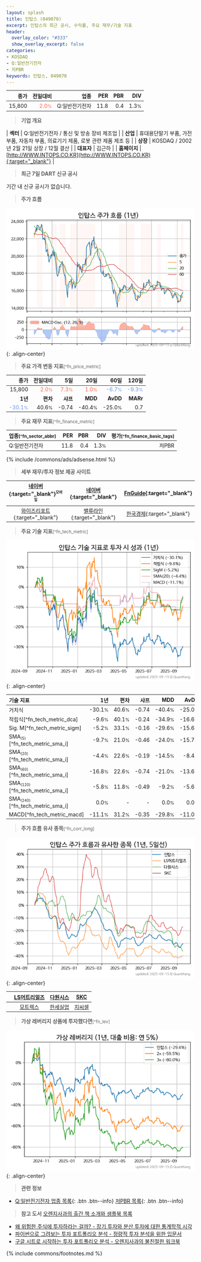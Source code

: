 ```yaml
---
layout: splash
title: 인탑스 (049070)
excerpt: 인탑스의 최근 공시, 수익률, 주요 재무/기술 지표
header:
  overlay_color: "#333"
  show_overlay_excerpt: false
categories:
- KOSDAQ
- Q:일반전기전자
- 저PBR
keywords: 인탑스, 049070
---
```


| **종가** | **전일대비** | **업종** | **PER** | **PBR** | **DIV** |
| -------: | -----------: | -------: | ------: | ------: | ------: |
| 15,800 | <span style="color: tomato">2.0<small>%</small></span> | Q:일반전기전자 | 11.8 | 0.4 | 1.3<small>%</small> |

<!-- more -->


> **기업 개요**<a id="company"></a>

| <span style="white-space:nowrap;">**섹터**</span> | Q:일반전기전자 / 통신 및 방송 장비 제조업 |
| <span style="white-space:nowrap;">**산업**</span> | 휴대용단말기 부품, 가전 부품, 자동차 부품, 의료기기 제품, 로봇 관련 제품 제조 등 |
| <span style="white-space:nowrap;">**상장**</span> | KOSDAQ / 2002년 2월 21일 상장 / 12월 결산 |
| <span style="white-space:nowrap;">**대표자**</span> | 김근하 |
| <span style="white-space:nowrap;">**홈페이지**</span> | [http://WWW.INTOPS.CO.KR](http://WWW.INTOPS.CO.KR){:target="_blank"} |


> **최근 7일 DART 신규 공시**<a id="dart"></a>

기간 내 신규 공시가 없습니다.


> **주가 흐름**<a id="price"></a>

![049070](/stock/images/049070.png){: .align-center}


> **주요 가격 변동 지표**<small>[^fn_price_metric]</small>

| **종가** | **전일대비** | **5일** | **20일** | **60일** | **120일** |
| -------: | -----------: | ------: | -------: | -------: | --------: |
| 15,800 | <span style="color: tomato">2.0<small>%</small></span> | <span style="color: tomato">7.3<small>%</small></span> | <span style="color: tomato">1.0<small>%</small></span> | <span style="color: cornflowerblue">-6.7<small>%</small></span> | <span style="color: cornflowerblue">-9.3<small>%</small></span> |
| **1년** | **편차** | **샤프** | **MDD** | **AvDD** | **MARr** |
| <span style="color: cornflowerblue">-30.1<small>%</small></span> | 40.6<small>%</small> | -0.74 | -40.4<small>%</small> | -25.0<small>%</small> | 0.7 |


> **주요 재무 지표**<small>[^fn_finance_metric]</small>

| **업종**<small>[^fn_sector_abbr]</small> | **PER** | **PBR** | **DIV** | **평가**<small>[^fn_finance_basic_tags]</small> |
| :--------------------------------------- | ------: | ------: | ------: | ----------------------------------------------: |
| Q:일반전기전자 | 11.8 | 0.4 | 1.3<small>%</small> | 저PBR |



{% include /commons/ads/adsense.html %}

> **세부 재무/투자 정보 제공 사이트**

| [네이버](https://m.stock.naver.com/domestic/stock/049070/finance/summary){:target="_blank"}<sup><small>모바일</small></sup> | [네이버](https://finance.naver.com/item/coinfo.naver?code=049070){:target="_blank"} | [FnGuide](https://comp.fnguide.com/SVO2/ASP/SVD_Invest.asp?gicode=A049070&MenuYn=Y){:target="_blank"} |
| :---: | :---: | :---: |
| [와이즈리포트](https://comp.wisereport.co.kr/company/c1040001.aspx?cmp_cd=049070){:target="_blank"} | [밸류라인](https://www.valueline.co.kr/finance/summary/049070){:target="_blank"} | [한국경제](https://markets.hankyung.com/stock/049070/financial-summary){:target="_blank"} |


> **주요 기술 지표**<small>[^fn_tech_metric]</small>


![049070](/stock/images/049070_tech.png){: .align-center}

| **기술 지표** | **1년** | **편차** | **샤프** | **MDD** | **AvDD** |
| :------------ | ------: | -----------: | -------: | ------: | -------: |
| 거치식 | -30.1<small>%</small> | 40.6<small>%</small> | -0.74 | -40.4<small>%</small> | -25.0<small>%</small> |
| 적립식[^fn_tech_metric_dca] | -9.6<small>%</small> | 40.1<small>%</small> | -0.24 | -34.9<small>%</small> | -16.6<small>%</small> |
| Sig. M[^fn_tech_metric_sigm] | -5.2<small>%</small> | 33.1<small>%</small> | -0.16 | -29.6<small>%</small> | -15.6<small>%</small> |
| SMA<small><sub>(5)</sub></small>[^fn_tech_metric_sma_i] | -9.7<small>%</small> | 21.0<small>%</small> | -0.46 | -24.0<small>%</small> | -15.7<small>%</small> |
| SMA<small><sub>(20)</sub></small>[^fn_tech_metric_sma_i] | -4.4<small>%</small> | 22.6<small>%</small> | -0.19 | -14.5<small>%</small> | -8.4<small>%</small> |
| SMA<small><sub>(60)</sub></small>[^fn_tech_metric_sma_i] | -16.8<small>%</small> | 22.6<small>%</small> | -0.74 | -21.0<small>%</small> | -13.6<small>%</small> |
| SMA<small><sub>(120)</sub></small>[^fn_tech_metric_sma_i] | -5.8<small>%</small> | 11.8<small>%</small> | -0.49 | -9.2<small>%</small> | -5.6<small>%</small> |
| SMA<small><sub>(240)</sub></small>[^fn_tech_metric_sma_i] | 0.0<small>%</small> | - | - | 0.0<small>%</small> | 0.0<small>%</small> |
| MACD[^fn_tech_metric_macd] | -11.1<small>%</small> | 31.2<small>%</small> | -0.35 | -29.8<small>%</small> | -11.0<small>%</small> |


> **주가 흐름 유사 종목**<a id="corr"></a><small>[^fn_corr_long]</small>

![049070](/stock/images/049070_corr.png){: .align-center}

|       | [LS머트리얼즈](/417200/) | [다원시스](/068240/) | [SKC](/011790/) |
| :---: | :------------------------------------: | :------------------------------------: | :------------------------------------: |
|       | [모트렉스](/118990/) | [한세실업](/105630/) | [지씨셀](/144510/) |


> **가상 레버리지 상품에 투자했다면**<a id="2x"></a><small>[^fn_lev]</small>

![049070](/stock/images/049070_2x.png){: .align-center}


> **관련 정보**

- [Q:일반전기전자 업종 목록](/stats/sector/kosdaq_업종_일반전기전자_종목/){: .btn .btn--info} [저PBR 목록](/fn/fn_low_pbr/){: .btn .btn--info}

> **참고 도서** [오렌지사과의 출간 책 소개와 샘플북 목록](https://kongdori.tistory.com/691)

- [왜 위험한 주식에 투자하라는 걸까? - 장기 투자와 분산 투자에 대한 통계학적 시각](https://kongdori.tistory.com/421)
- [파이썬으로 그려보는 투자 포트폴리오 분석  - 정량적 투자 분석을 위한 입문서](https://kongdori.tistory.com/643)
- [구글 시트로 시작하는 투자 포트폴리오 분석 - 오렌지사과의 불친절한 워크북](https://kongdori.tistory.com/449)


{% include commons/footnotes.md %}
